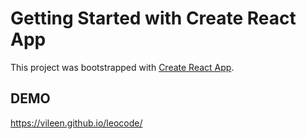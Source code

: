 # Getting Started with Create React App

This project was bootstrapped with [Create React App](https://github.com/facebook/create-react-app).

## DEMO

https://vileen.github.io/leocode/

